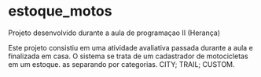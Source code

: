 # estoque_motos
Projeto desenvolvido durante a aula de programaçao II (Herança)

Este projeto consistiu em uma atividade avaliativa passada durante a aula e finalizada em casa.
O sistema se trata de um cadastrador de motocicletas em um estoque. as separando por categorias. CITY; TRAIL; CUSTOM.
 
